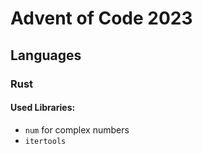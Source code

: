 # Advent of Code 2023

## Languages

### Rust

#### Used Libraries:

- `num` for complex numbers
- `itertools`
